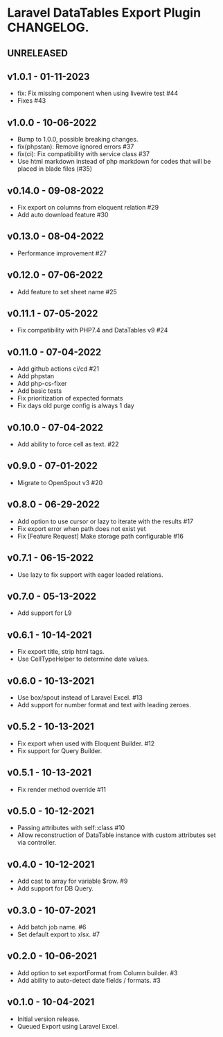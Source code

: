 # Laravel DataTables Export Plugin CHANGELOG.

## UNRELEASED

## v1.0.1 - 01-11-2023

- fix: Fix missing component when using livewire test #44
- Fixes #43

## v1.0.0 - 10-06-2022

- Bump to 1.0.0, possible breaking changes.
- fix(phpstan): Remove ignored errors #37
- fix(ci): Fix compatibility with service class #37
- Use html markdown instead of php markdown for codes that will be placed in blade files (#35)

## v0.14.0 - 09-08-2022

- Fix export on columns from eloquent relation #29
- Add auto download feature #30

## v0.13.0 - 08-04-2022

- Performance improvement #27

## v0.12.0 - 07-06-2022

- Add feature to set sheet name #25

## v0.11.1 - 07-05-2022

- Fix compatibility with PHP7.4 and DataTables v9 #24

## v0.11.0 - 07-04-2022

- Add github actions ci/cd #21
- Add phpstan 
- Add php-cs-fixer 
- Add basic tests 
- Fix prioritization of expected formats 
- Fix days old purge config is always 1 day

## v0.10.0 - 07-04-2022

- Add ability to force cell as text. #22

## v0.9.0 - 07-01-2022

- Migrate to OpenSpout v3 #20

## v0.8.0 - 06-29-2022

- Add option to use cursor or lazy to iterate with the results #17
- Fix export error when path does not exist yet
- Fix [Feature Request] Make storage path configurable #16

## v0.7.1 - 06-15-2022

- Use lazy to fix support with eager loaded relations.

## v0.7.0 - 05-13-2022

- Add support for L9

## v0.6.1 - 10-14-2021

- Fix export title, strip html tags.
- Use CellTypeHelper to determine date values.

## v0.6.0 - 10-13-2021

- Use box/spout instead of Laravel Excel. #13
- Add support for number format and text with leading zeroes.

## v0.5.2 - 10-13-2021

- Fix export when used with Eloquent Builder. #12
- Fix support for Query Builder.

## v0.5.1 - 10-13-2021

- Fix render method override #11

## v0.5.0 - 10-12-2021

- Passing attributes with self::class #10
- Allow reconstruction of DataTable instance with custom attributes set via controller.

## v0.4.0 - 10-12-2021

- Add cast to array for variable $row. #9
- Add support for DB Query.

## v0.3.0 - 10-07-2021

- Add batch job name. #6
- Set default export to xlsx. #7

## v0.2.0 - 10-06-2021

- Add option to set exportFormat from Column builder. #3
- Add ability to auto-detect date fields / formats. #3

## v0.1.0 - 10-04-2021

- Initial version release.
- Queued Export using Laravel Excel.
